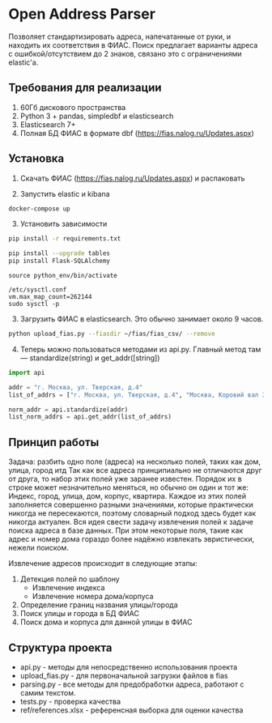 # Open Address Parser
Позволяет стандартизировать адреса, напечатанные от руки, и находить их соответствия в ФИАС. 
Поиск предлагает варианты адреса с ошибкой/отсутствием до 2 знаков, связано это с ограничениями elastic'а. 

## Требования для реализации
1.	60Гб дискового пространства
2.	Python 3 + pandas, simpledbf и elasticsearch
3.	Elasticsearch 7+
4.	Полная БД ФИАС в формате dbf (https://fias.nalog.ru/Updates.aspx)

## Установка
1. Скачать ФИАС (https://fias.nalog.ru/Updates.aspx) и распаковать

2. Запустить elastic и kibana
```bash
docker-compose up
```
3. Установить зависимости
```bash
pip install -r requirements.txt

pip install --upgrade tables
pip install Flask-SQLAlchemy
```

```
source python_env/bin/activate
```

```
/etc/sysctl.conf
vm.max_map_count=262144
sudo sysctl -p
``` 

3. Загрузить ФИАС в elasticsearch. Это обычно занимает около 9 часов.
```bash
python upload_fias.py --fiasdir ~/fias/fias_csv/ --remove
```
4. Теперь можно пользоваться методами из api.py. Главный метод там — standardize(string) и get_addr([string])
```python
import api

addr = "г. Москва, ул. Тверская, д.4"
list_of_addrs = ["г. Москва, ул. Тверская, д.4", "Москва, Коровий вал 3"]

norm_addr = api.standardize(addr)
list_norm_addrs = api.get_addr(list_of_addrs)
```
## Принцип работы
Задача: разбить одно поле (адреса) на несколько полей, таких как дом, улица, город итд
Так как все адреса принципиально не отличаются друг от друга, то набор этих полей уже заранее известен. Порядок их в строке может незначительно меняться, но обычно он один и тот же: Индекс, город, улица, дом, корпус, квартира. Каждое из этих полей заполняется совершенно разными значениями, которые практически никогда не пересекаются, поэтому словарный подход здесь будет как никогда актуален.
Вся идея свести задачу извлечения полей к задаче поиска адреса в базе данных.
При этом некоторые поля, такие как адрес и номер дома гораздо более надёжно извлекать эвристически, нежели поиском. 

Извлечение адресов происходит в следующие этапы:
1.	Детекция полей по шаблону
    *	Извлечение индекса
    *	Извлечение номера дома/корпуса
2.	Определение границ названия улицы/города
3.	Поиск улицы и города в БД ФИАС
4.	Поиск дома и корпуса для данной улицы в ФИАС

## Структура проекта
- api.py - методы для непосредственно использования проекта
- upload_fias.py - для первоначальной загрузки файлов в fias
- parsing.py - все методы для предобработки адреса, работают с самим текстом.
- tests.py - проверка качества
- ref/references.xlsx - референсная выборка для оценки качества